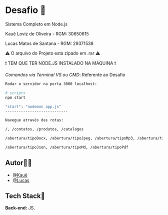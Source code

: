 # Desafio 🎲
Sistema Completo em Node.js

Kauê Loviz de Oliveira - RGM: 30650615

Lucas Matos de Santana - RGM: 29371538

⚠️ O arquivo do Projeto esta zipado em .rar ⚠️

❗ TEM QUE TER NODE.JS INSTALADO NA MÁQUINA ❗

*Comandos via Terminal VS ou CMD*: Referente ao Desafio
```bash
Rodar o servidor na porta 3000 localhost:

# scripts
npm start

"start": "nodemon app.js"
----------------------------

Navegue através das rotas:

/, /contatos, /produtos, /catalogos

/abertura/tipoDocx, /abertura/tipoJpeg, /abertura/tipoMp3, /abertura/tipoMp4 

/abertura/tipoJson, /abertura/tipoMd, /abertura/tipoPdf
```

## Autor🙋‍♂️
- [@Kauê](https://github.com/KaueLoviz)
- [@Lucas](https://github.com/Lucascuca)

 
## Tech Stack📝
**Back-end:** JS.
